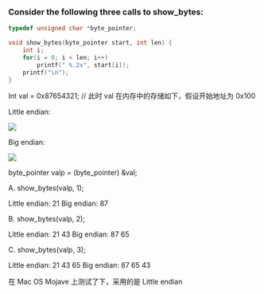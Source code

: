 ### Consider the following three calls to show_bytes:

```c
typedef unsigned char *byte_pointer;

void show_bytes(byte_pointer start, int len) {
    int i;
    for(i = 0; i < len; i++)
        printf(" %.2x", start[i]);
    printf("\n");
}
```

Int val = 0x87654321; // 此时 val 在内存中的存储如下，假设开始地址为 0x100

Little endian: 

![](https://i.imgur.com/2JRhweK.png)

Big endian:

![](https://i.imgur.com/lyPNEAd.png)

byte_pointer valp = (byte_pointer) &val;

A. show_bytes(valp, 1);

Little endian: 21	Big endian: 87

B. show_bytes(valp, 2);

Little endian: 21 43	Big endian: 87 65

C. show_bytes(valp, 3);

Little endian: 21 43 65		Big endian: 87 65 43



在 Mac OS Mojave 上测试了下，采用的是 Little endian